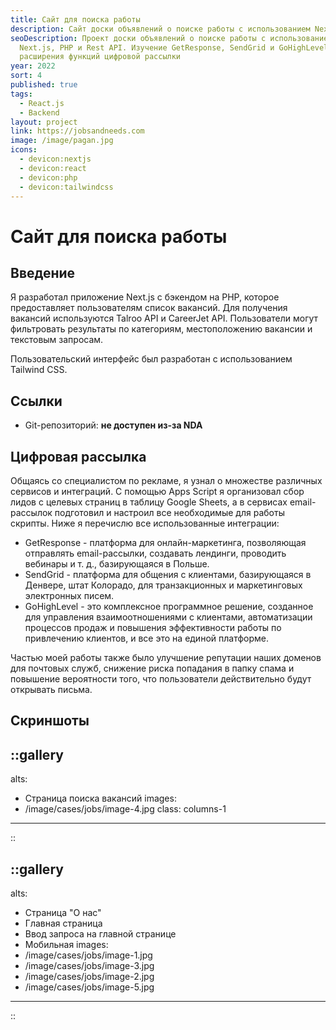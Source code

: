 ```yaml
---
title: Сайт для поиска работы
description: Сайт доски объявлений о поиске работы с использованием Next.js.
seoDescription: Проект доски объявлений о поиске работы с использованием
  Next.js, PHP и Rest API. Изучение GetResponse, SendGrid и GoHighLevel для
  расширения функций цифровой рассылки
year: 2022
sort: 4
published: true
tags:
  - React.js
  - Backend
layout: project
link: https://jobsandneeds.com
image: /image/pagan.jpg
icons:
  - devicon:nextjs
  - devicon:react
  - devicon:php
  - devicon:tailwindcss
---
```


# Сайт для поиска работы

## Введение

Я разработал приложение Next.js с бэкендом на PHP, которое предоставляет пользователям список вакансий. Для получения вакансий используются Talroo API и CareerJet API. Пользователи могут фильтровать результаты по категориям, местоположению вакансии и текстовым запросам.

Пользовательский интерфейс был разработан с использованием Tailwind CSS.

## Ссылки

- Git-репозиторий: **не доступен из-за NDA**

## Цифровая рассылка

Общаясь со специалистом по рекламе, я узнал о множестве различных сервисов и интеграций. С помощью Apps Script я организовал сбор лидов с целевых страниц в таблицу Google Sheets, а в сервисах email-рассылок подготовил и настроил все необходимые для работы скрипты. Ниже я перечислю все использованные интеграции:

- GetResponse - платформа для онлайн-маркетинга, позволяющая отправлять email-рассылки, создавать лендинги, проводить вебинары и т. д., базирующаяся в Польше.
- SendGrid - платформа для общения с клиентами, базирующаяся в Денвере, штат Колорадо, для транзакционных и маркетинговых электронных писем.
- GoHighLevel - это комплексное программное решение, созданное для управления взаимоотношениями с клиентами, автоматизации процессов продаж и повышения эффективности работы по привлечению клиентов, и все это на единой платформе.

Частью моей работы также было улучшение репутации наших доменов для почтовых служб, снижение риска попадания в папку спама и повышение вероятности того, что пользователи действительно будут открывать письма.

## Скриншоты

## ::gallery

alts:

- Страница поиска вакансий
  images:
- /image/cases/jobs/image-4.jpg
  class: columns-1

---

::

## ::gallery

alts:

- Страница "О нас"
- Главная страница
- Ввод запроса на главной странице
- Мобильная
  images:
- /image/cases/jobs/image-1.jpg
- /image/cases/jobs/image-3.jpg
- /image/cases/jobs/image-2.jpg
- /image/cases/jobs/image-5.jpg

---

::
